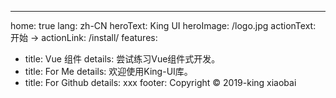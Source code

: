 ---
home: true
lang: zh-CN
heroText: King UI
heroImage: /logo.jpg
actionText: 开始 →
actionLink: /install/
features:
- title: Vue 组件
  details: 尝试练习Vue组件式开发。
- title: For Me
  details: 欢迎使用King-UI库。
- title: For Github
  details: xxx
footer: Copyright © 2019-king xiaobai
